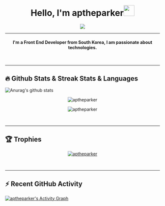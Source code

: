 <h1 align="center">Hello, I'm aptheparker<img src="https://media.giphy.com/media/hvRJCLFzcasrR4ia7z/giphy.gif" width="35"></h1>
<p align="center">
  <a href="https://github.com/aptheparker"><img src="https://readme-typing-svg.herokuapp.com?lines=Front+End+Developer;JavaScript%20|%20Node.js%20|%20Java%|20Python;Always%20learning%20new%20things&center=true&width=500&height=50"></a>
</p>
<hr/>
<!-- I like to Code. -->

<h4 align="center">
I'm a Front End Developer from South Korea, I am passionate about technologies. <br />
</h4>
<br>
<hr/> 

## 🔥 Github Stats & Streak Stats & Languages
<!--<p align="center"><img src="https://github-readme-stats.vercel.app/api/?username=aptheparker&theme=algolia" alt="aptheparker"></p>-->
![Anurag's github stats](https://github-readme-stats.vercel.app/api?username=aptheparker)
<p align="center"><img src="https://github-readme-streak-stats.herokuapp.com/?user=aptheparker&theme=algolia" alt="aptheparker"></p>
<p align="center"><img src="https://github-readme-stats.vercel.app/api/top-langs/?username=aptheparker&theme=algolia&layout=compact" alt="aptheparker"></p>

<br>
<hr/>

## 🏆 Trophies
<p align="center"> <a href="https://github.com/aptheparker"><img
      src="https://github-profile-trophy.vercel.app/?username=aptheparker&row=1&column=3&theme=algolia" alt="aptheparker" /></a>  </p>

<!-- algolia -->
<br>
<hr/>

## ⚡ Recent GitHub Activity
<a href="https://github.com/aptheparker"><img alt="aptheparker's Activity Graph" src="https://activity-graph.herokuapp.com/graph?username=aptheparker&custom_title=aptheparker's%20Contribution%20Graph&theme=react-dark" /></a>
